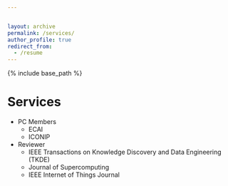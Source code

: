 ```yaml
---


layout: archive
permalink: /services/
author_profile: true
redirect_from:
  - /resume
---
```


{% include base_path %}

Services
======
* PC Members
  * ECAI
  * ICONIP
* Reviewer
  * IEEE Transactions on Knowledge Discovery and Data Engineering (TKDE)
  * Journal of Supercomputing
  * IEEE Internet of Things Journal 






